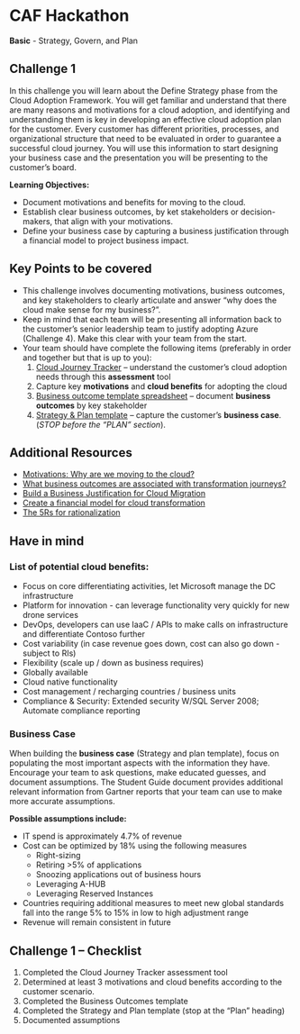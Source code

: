 # CAF Hackathon

**Basic** - Strategy, Govern, and Plan

## Challenge 1

In this challenge you will learn about the Define Strategy phase from the Cloud Adoption Framework.  You will get familiar and understand that there are many reasons and motivations for a cloud adoption, and identifying and understanding them is key in developing an effective cloud adoption plan for the customer.  Every customer has different priorities, processes, and organizational structure that need to be evaluated in order to guarantee a successful cloud journey. You will use this information to start designing your business case and the presentation you will be presenting to the customer’s board.

**Learning Objectives:**

- Document motivations and benefits for moving to the cloud.
- Establish clear business outcomes, by ket stakeholders or decision-makers, that align with your motivations.
- Define your business case by capturing a business justification through a financial model to project business impact.

## Key Points to be covered

- This challenge involves documenting motivations, business outcomes, and key stakeholders to clearly articulate and answer “why does the cloud make sense for my business?”.  
- Keep in mind that each team will be presenting all information back to the customer’s senior leadership team to justify adopting Azure (Challenge 4). Make this clear with your team from the start.
- Your team should have complete the following items (preferably in order and together but that is up to you):
  1. [Cloud Journey Tracker](https://docs.microsoft.com/assessments/?mode=pre-assessment&id=cloud-journey-tracker) – understand the customer’s cloud adoption needs through this **assessment** tool
  2. Capture key **motivations** and **cloud benefits** for adopting the cloud
  3. [Business outcome template spreadsheet](https://archcenter.blob.core.windows.net/cdn/business-outcome-template.xlsx) – document **business outcomes** by key stakeholder
  4. [Strategy & Plan template](https://archcenter.blob.core.windows.net/cdn/fusion/readiness/Microsoft-Cloud-Adoption-Framework-Strategy-and-Plan-Template.docx) – capture the customer’s **business case**. (*STOP before the “PLAN” section*).

## Additional Resources

- [Motivations: Why are we moving to the cloud?](https://docs.microsoft.com/azure/cloud-adoption-framework/strategy/motivations)
- [What business outcomes are associated with transformation journeys?](https://docs.microsoft.com/azure/cloud-adoption-framework/strategy/business-outcomes/)
- [Build a Business Justification for Cloud Migration](https://docs.microsoft.com/azure/cloud-adoption-framework/strategy/cloud-migration-business-case)
- [Create a financial model for cloud transformation](https://docs.microsoft.com/azure/cloud-adoption-framework/strategy/financial-models)
- [The 5Rs for rationalization](https://docs.microsoft.com/azure/cloud-adoption-framework/digital-estate/5-rs-of-rationalization)

## Have in mind

### List of potential cloud benefits:

- Focus on core differentiating activities, let Microsoft manage the DC infrastructure
- Platform for innovation - can leverage functionality very quickly for new drone services
- DevOps, developers can use IaaC / APIs to make calls on infrastructure and differentiate Contoso further
- Cost variability (in case revenue goes down, cost can also go down - subject to RIs)
- Flexibility (scale up / down as business requires)
- Globally available
- Cloud native functionality
- Cost management / recharging countries / business units
- Compliance & Security: Extended security W/SQL Server 2008; Automate compliance reporting

### Business Case

When building the **business case** (Strategy and plan template), focus on populating the most important aspects with the information they have.  Encourage your team to ask questions, make educated guesses, and document assumptions. The Student Guide document provides additional relevant information from Gartner reports that your team can use to make more accurate assumptions.

**Possible assumptions include:**

- IT spend is approximately 4.7% of revenue
- Cost can be optimized by 18% using the following measures
  - Right-sizing
  - Retiring >5% of applications
  - Snoozing applications out of business hours
  - Leveraging A-HUB
  - Leveraging Reserved Instances
- Countries requiring additional measures to meet new global standards fall into the range 5% to 15% in low to high adjustment range
- Revenue will remain consistent in future

## Challenge 1 – Checklist

1. Completed the Cloud Journey Tracker assessment tool
2. Determined at least 3 motivations and cloud benefits according to the customer scenario.
3. Completed the Business Outcomes template
4. Completed the Strategy and Plan template (stop at the “Plan” heading)
5. Documented assumptions
